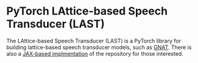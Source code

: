 # PyTorch LAttice-based Speech Transducer (LAST)

The LAttice-based Speech Transducer (LAST) is a PyTorch library for building
lattice-based speech transducer models, such as
[GNAT](https://arxiv.org/abs/2205.13674). There is also a 
[JAX-based implmentation](https://github.com/google-research/last) of 
the repository for those interested.
